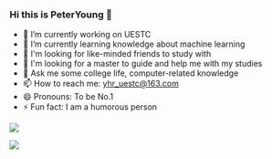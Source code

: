 ### Hi this is PeterYoung 👋






- 🔭 I’m currently working on UESTC
- 🌱 I’m currently learning knowledge about machine learning
- 👯 I'm looking for like-minded friends to study with
- 🤔 I'm looking for a master to guide and help me with my studies
- 💬 Ask me some college life, computer-related knowledge
- 📫 How to reach me: yhr_uestc@163.com
- 😄 Pronouns: To be No.1
- ⚡ Fun fact: I am a humorous person

![](https://img.shields.io/badge/Love-ZC-informational)

![](https://img.shields.io/badge/Happy-Everyday-success)
